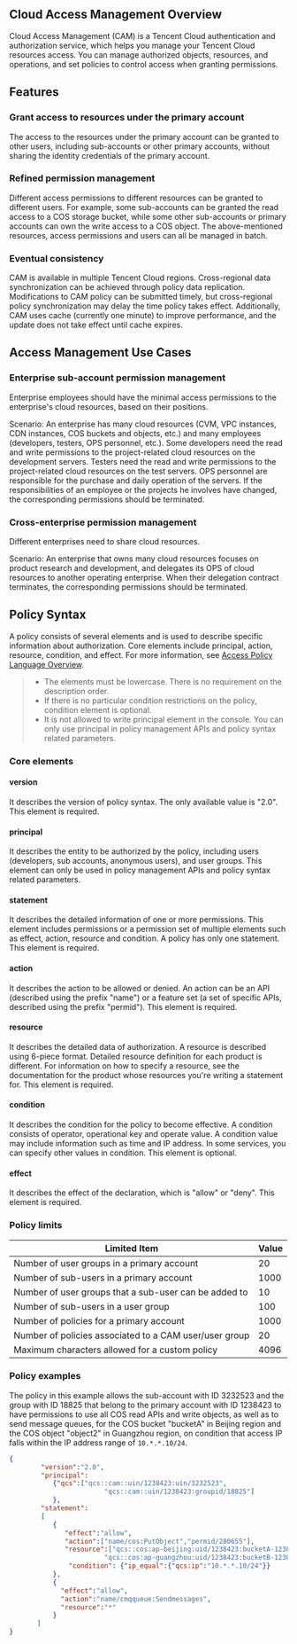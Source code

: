 ## Cloud Access Management Overview

Cloud Access Management (CAM) is a Tencent Cloud authentication and authorization service, which helps you manage your Tencent Cloud resources access. You can manage authorized objects, resources, and operations, and set policies to control access when granting permissions.

## Features
### Grant access to resources under the primary account
The access to the resources under the primary account can be granted to other users, including sub-accounts or other primary accounts, without sharing the identity credentials of the primary account.

### Refined permission management
Different access permissions to different resources can be granted to different users. For example, some sub-accounts can be granted the read access to a COS storage bucket, while some other sub-accounts or primary accounts can own the write access to a COS object. The above-mentioned resources, access permissions and users can all be managed in batch.

### Eventual consistency
CAM is available in multiple Tencent Cloud regions. Cross-regional data synchronization can be achieved through policy data replication. Modifications to CAM policy can be submitted timely, but cross-regional policy synchronization may delay the time policy takes effect. Additionally, CAM uses cache (currently one minute) to improve performance, and the update does not take effect until cache expires.

## Access Management Use Cases
### Enterprise sub-account permission management
Enterprise employees should have the minimal access permissions to the enterprise's cloud resources, based on their positions.

Scenario: An enterprise has many cloud resources (CVM, VPC instances, CDN instances, COS buckets and objects, etc.) and many employees (developers, testers, OPS personnel, etc.).
Some developers need the read and write permissions to the project-related cloud resources on the development servers. Testers need the read and write permissions to the project-related cloud resources on the test servers. OPS personnel are responsible for the purchase and daily operation of the servers. If the responsibilities of an employee or the projects he involves have changed, the corresponding permissions should be terminated.

### Cross-enterprise permission management
Different enterprises need to share cloud resources.

Scenario: An enterprise that owns many cloud resources focuses on product research and development, and delegates its OPS of cloud resources to another operating enterprise. When their delegation contract terminates, the corresponding permissions should be terminated.

## Policy Syntax
A policy consists of several elements and is used to describe specific information about authorization. Core elements include principal, action, resource, condition, and effect. For more information, see [Access Policy Language Overview](https://intl.cloud.tencent.com/document/product/436/18023).

>- The elements must be lowercase. There is no requirement on the description order.
>- If there is no particular condition restrictions on the policy, condition element is optional.
>- It is not allowed to write principal element in the console. You can only use principal in policy management APIs and policy syntax related parameters.

### Core elements
#### version
It describes the version of policy syntax. The only available value is "2.0". This element is required.

#### principal
It describes the entity to be authorized by the policy, including users (developers, sub accounts, anonymous users), and user groups. This element can only be used in policy management APIs and policy syntax related parameters.

#### statement
It describes the detailed information of one or more permissions. This element includes permissions or a permission set of multiple elements such as effect, action, resource and condition. A policy has only one statement. This element is required.

#### action
It describes the action to be allowed or denied. An action can be an API (described using the prefix "name") or a feature set (a set of specific APIs, described using the prefix "permid"). This element is required.

#### resource
It describes the detailed data of authorization. A resource is described using 6-piece format. Detailed resource definition for each product is different. For information on how to specify a resource, see the documentation for the product whose resources you're writing a statement for. This element is required.

#### condition
It describes the condition for the policy to become effective. A condition consists of operator, operational key and operate value. A condition value may include information such as time and IP address. In some services, you can specify other values in condition. This element is optional.

#### effect
It describes the effect of the declaration, which is "allow" or "deny". This element is required.

### Policy limits
| Limited Item | Value |
| ----------------------------------- | --------- |
| Number of user groups in a primary account | 20 |
| Number of sub-users in a primary account | 1000 |
| Number of user groups that a sub-user can be added to | 10 |
| Number of sub-users in a user group | 100 |
| Number of policies for a primary account | 1000 |
| Number of policies associated to a CAM user/user group | 20 |
| Maximum characters allowed for a custom policy | 4096 |

### Policy examples
The policy in this example allows the sub-account with ID 3232523 and the group with ID 18825 that belong to the primary account with ID 1238423 to have permissions to use all COS read APIs and write objects, as well as to send message queues, for the COS bucket "bucketA" in Beijing region and the COS object "object2" in Guangzhou region, on condition that access IP falls within the IP address range of `10.*.*.10/24`.

```json
{     
        "version":"2.0", 
        "principal":
		   {"qcs":["qcs::cam::uin/1238423:uin/3232523", 
                        "qcs::cam::uin/1238423:groupid/18825"]
		   }, 
        "statement": 
        [ 
           { 
              "effect":"allow", 
              "action":["name/cos:PutObject","permid/280655"], 
              "resource":["qcs::cos:ap-beijing:uid/1238423:bucketA-1238423/*", 
                        "qcs::cos:ap-guangzhou:uid/1238423:bucketB-1238423/object2"], 
               "condition": {"ip_equal":{"qcs:ip":"10.*.*.10/24"}} 
           }, 
           { 
             "effect":"allow", 
             "action":"name/cmqqueue:Sendmessages", 
             "resource":"*" 
           } 
       ] 
}
```

